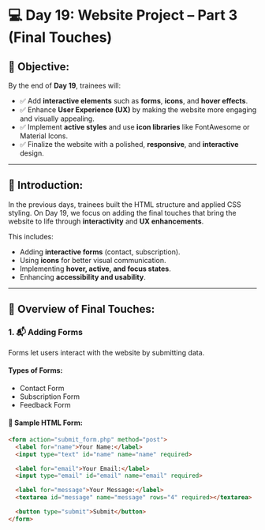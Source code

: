 # 💻 Day 19: Website Project – Part 3 (Final Touches)

## 🎯 Objective:
By the end of **Day 19**, trainees will:

- ✅ Add **interactive elements** such as **forms**, **icons**, and **hover effects**.
- ✅ Enhance **User Experience (UX)** by making the website more engaging and visually appealing.
- ✅ Implement **active styles** and use **icon libraries** like FontAwesome or Material Icons.
- ✅ Finalize the website with a polished, **responsive**, and **interactive** design.

---

## 🔹 Introduction:
In the previous days, trainees built the HTML structure and applied CSS styling. On Day 19, we focus on adding the final touches that bring the website to life through **interactivity** and **UX enhancements**.

This includes:

- Adding **interactive forms** (contact, subscription).
- Using **icons** for better visual communication.
- Implementing **hover, active, and focus states**.
- Enhancing **accessibility and usability**.

---

## 🧩 Overview of Final Touches:

### 1. 📬 Adding Forms

Forms let users interact with the website by submitting data.

#### Types of Forms:
- Contact Form
- Subscription Form
- Feedback Form

#### 📄 Sample HTML Form:
```html
<form action="submit_form.php" method="post">
  <label for="name">Your Name:</label>
  <input type="text" id="name" name="name" required>

  <label for="email">Your Email:</label>
  <input type="email" id="email" name="email" required>

  <label for="message">Your Message:</label>
  <textarea id="message" name="message" rows="4" required></textarea>

  <button type="submit">Submit</button>
</form>
```
